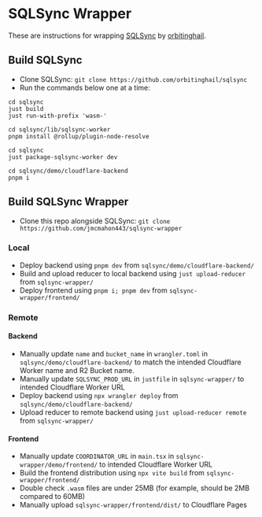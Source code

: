# SQLSync Wrapper
These are instructions for wrapping [SQLSync](https://github.com/orbitinghail/sqlsync) by [orbitinghail](https://github.com/orbitinghail).

## Build SQLSync
* Clone SQLSync: `git clone https://github.com/orbitinghail/sqlsync`
* Run the commands below one at a time:
```
cd sqlsync
just build
just run-with-prefix 'wasm-'

cd sqlsync/lib/sqlsync-worker
pnpm install @rollup/plugin-node-resolve

cd sqlsync
just package-sqlsync-worker dev

cd sqlsync/demo/cloudflare-backend
pnpm i
```

## Build SQLSync Wrapper
* Clone this repo alongside SQLSync: `git clone https://github.com/jmcmahon443/sqlsync-wrapper`  

### Local
* Deploy backend using `pnpm dev` from `sqlsync/demo/cloudflare-backend/`
* Build and upload reducer to local backend using `just upload-reducer` from `sqlsync-wrapper/`
* Deploy frontend using `pnpm i; pnpm dev` from `sqlsync-wrapper/frontend/`

### Remote
#### Backend
* Manually update `name` and `bucket_name` in `wrangler.toml` in `sqlsync/demo/cloudflare-backend/` to match the intended Cloudflare Worker name and R2 Bucket name.
* Manually update `SQLSYNC_PROD_URL` in `justfile` in `sqlsync-wrapper/` to intended Cloudflare Worker URL
* Deploy backend using `npx wrangler deploy` from `sqlsync/demo/cloudflare-backend/`
* Upload reducer to remote backend using `just upload-reducer remote` from `sqlsync-wrapper/`

#### Frontend
* Manually update `COORDINATOR_URL` in `main.tsx` in `sqlsync-wrapper/demo/frontend/` to intended Cloudflare Worker URL
* Build the frontend distribution using `npx vite build` from `sqlsync-wrapper/frontend/`
* Double check `.wasm` files are under 25MB (for example, should be 2MB compared to 60MB)
* Manually upload `sqlsync-wrapper/frontend/dist/` to Cloudflare Pages
